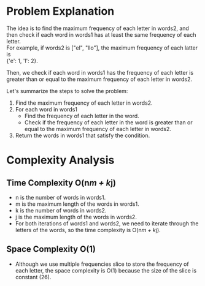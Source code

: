 # Problem Explanation
The idea is to find the maximum frequency of each letter in words2, and then check if each word in words1 has at least the same frequency of each letter.<br>
For example, if words2 is ["el", "llo"], the maximum frequency of each latter is<br>
{'e': 1, 'l': 2}.<br>

Then, we check if each word in words1 has the frequency of each letter is greater than or equal to the maximum frequency of each letter in words2.

Let's summarize the steps to solve the problem:
1. Find the maximum frequency of each letter in words2.
2. For each word in words1
   - Find the frequency of each letter in the word.
   - Check if the frequency of each letter in the word is greater than or equal to the maximum frequency of each letter in words2.
3. Return the words in words1 that satisfy the condition.

# Complexity Analysis
## Time Complexity O(n*m + k*j)
- n is the number of words in words1.
- m is the maximum length of the words in words1.
- k is the number of words in words2.
- j is the maximum length of the words in words2.
- For both iterations of words1 and words2, we need to iterate through the letters of the words, so the time complexity is O(n*m + k*j).

## Space Complexity O(1)
- Although we use multiple frequencies slice to store the frequency of each letter, the space complexity is O(1) because the size of the slice is constant (26).
